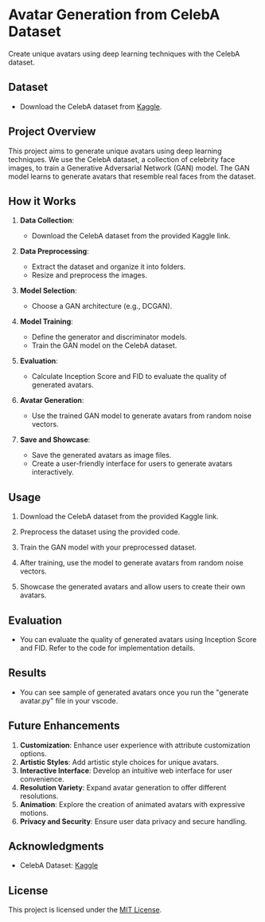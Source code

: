 # Avatar Generation from CelebA Dataset

Create unique avatars using deep learning techniques with the CelebA dataset.

## Dataset
- Download the CelebA dataset from [Kaggle](https://www.kaggle.com/datasets/jessicali9530/celeba-dataset).

## Project Overview
This project aims to generate unique avatars using deep learning techniques. We use the CelebA dataset, a collection of celebrity face images, to train a Generative Adversarial Network (GAN) model. The GAN model learns to generate avatars that resemble real faces from the dataset.

## How it Works
1. **Data Collection**:
   - Download the CelebA dataset from the provided Kaggle link.

2. **Data Preprocessing**:
   - Extract the dataset and organize it into folders.
   - Resize and preprocess the images.

3. **Model Selection**:
   - Choose a GAN architecture (e.g., DCGAN).

4. **Model Training**:
   - Define the generator and discriminator models.
   - Train the GAN model on the CelebA dataset.

5. **Evaluation**:
   - Calculate Inception Score and FID to evaluate the quality of generated avatars.

6. **Avatar Generation**:
   - Use the trained GAN model to generate avatars from random noise vectors.

7. **Save and Showcase**:
   - Save the generated avatars as image files.
   - Create a user-friendly interface for users to generate avatars interactively.

## Usage
1. Download the CelebA dataset from the provided Kaggle link.

2. Preprocess the dataset using the provided code.

3. Train the GAN model with your preprocessed dataset.

4. After training, use the model to generate avatars from random noise vectors.

5. Showcase the generated avatars and allow users to create their own avatars.

## Evaluation
- You can evaluate the quality of generated avatars using Inception Score and FID. Refer to the code for implementation details.

## Results 
- You can see sample of generated avatars once you run the "generate avatar.py" file in your vscode.

## Future Enhancements

1. **Customization**: Enhance user experience with attribute customization options.
2. **Artistic Styles**: Add artistic style choices for unique avatars.
3. **Interactive Interface**: Develop an intuitive web interface for user convenience.
4. **Resolution Variety**: Expand avatar generation to offer different resolutions.
5. **Animation**: Explore the creation of animated avatars with expressive motions.
6. **Privacy and Security**: Ensure user data privacy and secure handling.


## Acknowledgments
- CelebA Dataset: [Kaggle](https://www.kaggle.com/datasets/jessicali9530/celeba-dataset)

## License
This project is licensed under the [MIT License](LICENSE.md).




